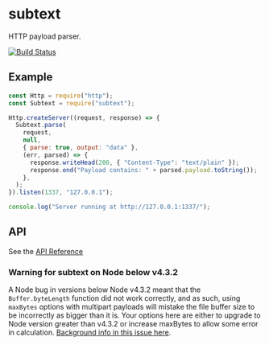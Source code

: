 # subtext

HTTP payload parser.

[![Build Status](https://travis-ci.org/hapijs/subtext.svg?branch=v5-commercial)](https://travis-ci.org/hapijs/subtext)

## Example

```javascript
const Http = require("http");
const Subtext = require("subtext");

Http.createServer((request, response) => {
  Subtext.parse(
    request,
    null,
    { parse: true, output: "data" },
    (err, parsed) => {
      response.writeHead(200, { "Content-Type": "text/plain" });
      response.end("Payload contains: " + parsed.payload.toString());
    },
  );
}).listen(1337, "127.0.0.1");

console.log("Server running at http://127.0.0.1:1337/");
```

## API

See the [API Reference](API.md)

### Warning for subtext on Node below v4.3.2

A Node bug in versions below Node v4.3.2 meant that the `Buffer.byteLength` function did not work correctly, and as such, using `maxBytes` options with multipart payloads will mistake the file buffer size to be incorrectly as bigger than it is. Your options here are either to upgrade to Node version greater than v4.3.2 or increase maxBytes to allow some error in calculation. [Background info in this issue here](https://github.com/hapijs/subtext/pull/32).
